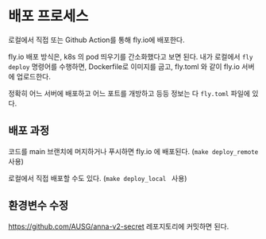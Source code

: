 # 배포 프로세스

로컬에서 직접 또는 Github Action를 통해 fly.io에 배포한다.

fly.io 배포 방식은, k8s 의 pod 띄우기를 간소화했다고 보면 된다. 내가 로컬에서 `fly deploy` 명령어를 수행하면, Dockerfile로 이미지를 굽고, fly.toml 와 같이 fly.io 서버에 업로드한다.

정확히 어느 서버에 배포하고 어느 포트를 개방하고 등등 정보는 다 `fly.toml` 파일에 있다.

## 배포 과정

코드를 main 브랜치에 머지하거나 푸시하면 fly.io 에 배포된다. (`make deploy_remote` 사용)

로컬에서 직접 배포할 수도 있다. (`make deploy_local ` 사용)


## 환경변수 수정

https://github.com/AUSG/anna-v2-secret 레포지토리에 커밋하면 된다.

